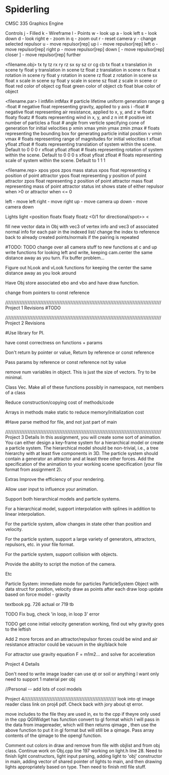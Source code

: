 # Spiderling
CMSC 335 Graphics Engine

Controls
j - Filled
k - Wireframe
l - Points
w - look up
a - look left
s - look down
d - look right
e - zoom in
q - zoom out
r - reset camera
y - change selected repulsor
u - move repulsor[rep] up
i - move repulsor[rep] left
o - move repulsor[rep] right
p - move repulsor[rep] down
[ - move repulsor[rep] closer
] - move repulsor[rep] further

<filename.obj> tx ty tz rx ry rz sx sy sz cr cg cb
tx float x translation in scene
ty float y translation in scene
tz float z translation in scene
rx float x rotation in scene
ry float y rotation in scene
rz float z rotation in scene
sx float x scale in scene
sy float y scale in scene
sz float z scale in scene
cr float red color of object
cg float green color of object
cb float blue color of object

<filename.par>
l intMin intMax                 # particle lifetime uniform generation range
g -float                        # negative float representing gravity, applied to y axis
i -float                        # negative float representing air resistance, applied to x, y, and z
w floatx floaty floatz          # floats representing wind in x, y, and z
n int                           # positive int number of particles
a float                         # angle from verticle specifying cone of generation for initial velocities
p xmin xmax ymin ymax zmin zmax # floats representing the bounding box for generating particle initial position
v vmin vmax                     # floats representing range of magnitudes for initial velocities
t xfloat yfloat zfloat          # floats representing translation of system within the scene. Default to 0 0 0
r xfloat yfloat zfloat          # floats representing rotation of system within the scene. Default to 0 0 0
s xfloat yfloat zfloat          # floats representing scale of system within the scene. Default to 1 1 1

<filename.rep> xpos ypos zpos mass status
xpos float representing x position of point attractor
ypos float representing y position of point attractor
zpos float representing z position of point attractor
mass float representing mass of point attractor
status int shows state of either repulsor when >0 or attractor when <= 0


left - move left
right - move right
up - move camera up
down - move camera down

Lights
light <position floatx floaty floatz <0/1 for directional/spot>> <


fill new vector<VEC6> data in Obj with vec3 of vertex info and vec3 of associated normal info for each pair in the indexed list/ change the index to reference back to already created points/normals if the pairing is repeated

#TODO:
TODO change over all camera stuff to new functions at c and up
write functions for looking left and write, keeping cam.center the same distance away as you turn.
Fix buffer problem...

Figure out hLook and vLook functions for keeping the center the same distance away as you look around

Have Obj store associated ebo and vbo and have draw function.

change from pointers to const reference





//////////////////////////////////////////////////////////////////////////////////////////////////
Project 1 Revisions
#TODO

//////////////////////////////////////////////////////////////////////////////////////////////////
Project 2 Revisions

#Use library for PI.

have const correctness on functions + params

Don't return by pointer or value, Return by reference or const reference

Pass params by reference or const reference not by value

remove num variables in object. This is just the size of vectors. Try to be minimal.

Class Vec. Make all of these functions possibly in namespace, not members of a class

Reduce construction/copying cost of methods/code

Arrays in methods make static to reduce memory/initialization cost

#Have parse method for file, and not just part of main


//////////////////////////////////////////////////////////////////////////////////////////////////
Project 3 Details
In this assignment, you will create some sort of animation. You can either
design a key-frame system for a hierarchical model or create a particle system.
The hierarchical model should be non-trivial, i.e., a tree hierarchy with at
least five components in 3D. The particle system should contain a generator an
attractor and at least three other forces. Add the specification of the
animation to your working scene specification (your file format from assignment
2).

Extras
Improve the efficiency of your rendering.

Allow user input to influence your animation.

Support both hierarchical models and particle systems.

For a hierarchical model, support interpolation with splines in addition to
linear interpolation.

For the particle system, allow changes in state other than position and velocity.

For the particle system, support a large variety of generators, attractors,
repulsors, etc. in your file format.

For the particle system, support collision with objects.

Provide the ability to script the motion of the camera.

Etc


Particle System:
immediate mode for particles
ParticleSystem Object
with data struct for position, velocity
draw as points
after each draw loop
update based on force model - gravity

textbook pg. 726 actual or 719 tb


TODO Fix bug, check 'in loop, in loop 3' error

TODO get cone initial velocity generation working, find out why gravity goes to the leftish

Add 2 more forces and an attractor/repulsor
forces could be wind and air resistance
attractor could be vacuum in the sky/black hole

For attractor use gravity equation F = m1m2... and solve for acceleration

Project 4 Details

Don't need to write image loader
can use qt or soil or anything I want
only need to support 1 material per obj

//Personal -- add lots of cool models

Project 4//////////////////////////////////////////////////////////
look into qt image reader class link on proj4 pdf.
Check back with jory about qt error.

move includes to the file they are used in, ex to the cpp if theyre only used in the cpp
QGlWidget has function convert to gl format which I will pass in the data from imagereader, which will then
returns qimage , then use the above function to put it in gl format but will still be a qimage. Pass array contents of the qimage to the opengl function.


Comment out colors in draw and remove from file with objlist and from obj class.
Continue work on Obj.cpp line 197
working on light.h line 28. Need to finish light constructors, light input parsing, adding light to 'obj' constructor in main, adding vector of shared pointer of lights to main, and then drawing lights appropriately based on type. Then need to finish mtl file stuff.

